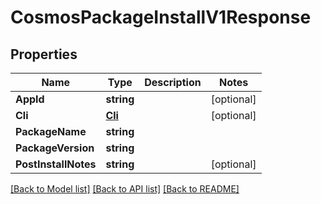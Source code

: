 # CosmosPackageInstallV1Response

## Properties
Name | Type | Description | Notes
------------ | ------------- | ------------- | -------------
**AppId** | **string** |  | [optional] 
**Cli** | [**Cli**](cli.md) |  | [optional] 
**PackageName** | **string** |  | 
**PackageVersion** | **string** |  | 
**PostInstallNotes** | **string** |  | [optional] 

[[Back to Model list]](../README.md#documentation-for-models) [[Back to API list]](../README.md#documentation-for-api-endpoints) [[Back to README]](../README.md)



